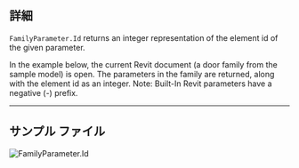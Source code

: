 ## 詳細
`FamilyParameter.Id` returns an integer representation of the element id of the given parameter.

In the example below, the current Revit document (a door family from the sample model) is open. The parameters in the family are returned, along with the element id as an integer. Note: Built-In Revit parameters have a negative (-) prefix.
___
## サンプル ファイル

![FamilyParameter.Id](./Revit.Elements.FamilyParameter.Id_img.jpg)
